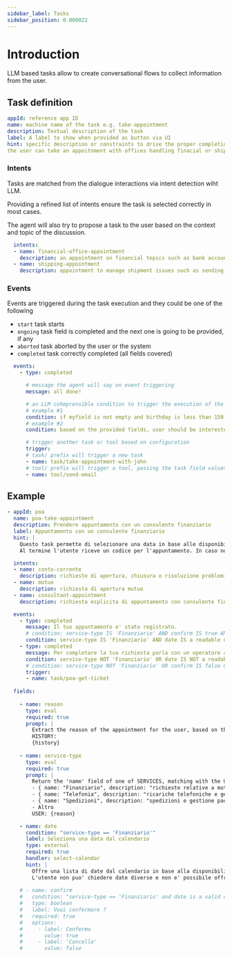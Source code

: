 ```yaml
---
sidebar_label: Tasks
sidebar_position: 0.000022
---
```


# Introduction

LLM based tasks allow to create conversational flows to collect information from the user.


## Task definition

```yaml
appId: reference app ID
name: machine name of the task e.g. take-appointment
description: Textual description of the task
label: A label to show when provided as button via UI
hint: specific description or constraints to drive the proper completion of task eg. 
the user can take an appoitnment with offices handling finacial or shipping topics. Refuse other appointment. 

```

### Intents

Tasks are matched from the dialogue interactions via intent detection wiht LLM.

Providing a refined list of intents ensure the task is selected correctly in most cases.

The agent will also try to propose a task to the user based on the context and topic of the discussion.

```yaml
  intents:
  - name: financial-office-appointment
    description: an appointment on financial topics such as bank accounts, credits card
  - name: shipping-appointment
    description: appointment to manage shipment issues such as sending, receiving or missing packages

```

### Events

Events are triggered during the task execution and they could be one of the following

- `start` task starts
- `ongoing` task field is completed and the next one is going to be provided, if any
- `aborted` task aborted by the user or the system
- `completed` task correctly completed (all fields covered)

```yaml
  events:
    - type: completed

      # message the agent will say on event triggering
      message: all done!

      # an LLM cohmprensible condition to trigger the execution of the event. Fields values will be available and you can refer to them in the condition matching
      # example #1
      condition: if myfield is not empty and birthday is less than 150 years
      # example #2
      condition: based on the provided fields, user should be interested in talking with an operator

      # trigger another task or tool based on configuration
      trigger: 
      # task/ prefix will trigger a new task
      - name: task/take-appointment-with-john
      # tool/ prefix will trigger a tool, passing the task field values as tool values
      - name: tool/send-email
```

## Example

```yaml
- appId: poa
  name: poa-take-appointment
  description: Prendere appuntamento con un consulente finanziario
  label: Appuntamento con un consulente finanziario
  hint: |
    Questo task permette di selezionare una data in base alle disponibilita' in calendario di un consulente finanziaro. 
    Al termine l'utente riceve un codice per l'appuntamento. In caso non si possible fissare l'appuntamento, chiedi all'utente se vuole un ticket per lo sportello.

  intents:
  - name: conto-corrente
    description: richieste di apertura, chiusura o risoluzione problemi su conti corrente o bancoposta
  - name: mutuo
    description: richiesta di apertura mutuo
  - name: consultant-appointment
    description: richiesta esplicita di appuntamento con consulente finanziario

  events:
    - type: completed
      message: Il tuo appuntamento e' stato registrato.
      # condition: service-type IS 'Finanziario' AND confirm IS true AND date IS valid date
      condition: service-type IS 'Finanziario' AND date IS a readable date
    - type: completed
      message: Per completare la tua richiesta parla con un operatore allo sportello
      condition: service-type NOT 'Finanziario' OR date IS NOT a readable date
      # condition: service-type NOT 'Finanziario' OR confirm IS false OR date IS NOT valid date
      trigger: 
      - name: task/poa-get-ticket
 
  fields:
 
    - name: reason
      type: eval
      required: true
      prompt: |
        Extract the reason of the appointment for the user, based on the HISTORY messages.
        HISTORY: 
        {history}
 
    - name: service-type
      type: eval
      required: true
      prompt: | 
        Return the 'name' field of one of SERVICES, matching with the USER request:
        - { name: "Finanziario", description: "richieste relative a mutui, conti correnti, bancoposta,finanziamenti e appuntamento con consulente" }
        - { name: "Telefonia", description: "ricariche telefoniche e gestione sim" }
        - { name: "Spedizioni", description: "spedizioni e gestione pacchi o corrispondenza" }
        - Altro
        USER: {reason}

    - name: date
      condition: "service-type == 'Finanziario'"
      label: Seleziona una data dal calendario
      type: external
      required: true
      handler: select-calendar
      hint: |
        Offre una lista di date dal calendario in base alla disponibilita' del consulente. 
        L'utente non puo' chiedere date diverse e non e' possibile offrire altre date.
 
    # - name: confirm
    #   condition: "service-type == 'Finanziario' and date is a valid date"
    #   type: boolean
    #   label: Vuoi confermare ?
    #   required: true
    #   options:
    #     - label: Confermo
    #       value: true
    #     - label: 'Cancella'
    #       value: false
 
```